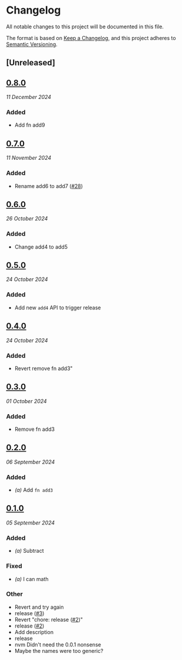 # Changelog
All notable changes to this project will be documented in this file.

The format is based on [Keep a Changelog](https://keepachangelog.com/en/1.0.0/),
and this project adheres to [Semantic Versioning](https://semver.org/spec/v2.0.0.html).

## [Unreleased]

## [0.8.0](https://github.com/scouten-adobe/rp-sandbox/compare/rp_sandbox_a-v0.7.0...rp_sandbox_a-v0.8.0)
_11 December 2024_

### Added

* Add fn add9

## [0.7.0](https://github.com/scouten-adobe/rp-sandbox/compare/rp_sandbox_a-v0.6.0...rp_sandbox_a-v0.7.0)
_11 November 2024_

### Added

* Rename add6 to add7 ([#28](https://github.com/scouten-adobe/rp-sandbox/pull/28))

## [0.6.0](https://github.com/scouten-adobe/rp-sandbox/compare/rp_sandbox_a-v0.5.0...rp_sandbox_a-v0.6.0)
_26 October 2024_

### Added

* Change add4 to add5

## [0.5.0](https://github.com/scouten-adobe/rp-sandbox/compare/rp_sandbox_a-v0.4.0...rp_sandbox_a-v0.5.0)
_24 October 2024_

### Added
* Add new `add4` API to trigger release

## [0.4.0](https://github.com/scouten-adobe/rp-sandbox/compare/rp_sandbox_a-v0.3.0...rp_sandbox_a-v0.4.0)
_24 October 2024_

### Added
* Revert remove fn add3"

## [0.3.0](https://github.com/scouten-adobe/rp-sandbox/compare/rp_sandbox_a-v0.2.0...rp_sandbox_a-v0.3.0)
_01 October 2024_

### Added
* Remove fn add3

## [0.2.0](https://github.com/scouten-adobe/rp-sandbox/compare/rp_sandbox_a-v0.1.0...rp_sandbox_a-v0.2.0)
_06 September 2024_

### Added
* *(a)* Add `fn add3`

## [0.1.0](https://github.com/scouten-adobe/rp-sandbox/releases/tag/rp_sandbox_a-v0.1.0)
_05 September 2024_

### Added
* *(a)* Subtract

### Fixed
* *(a)* I can math

### Other
* Revert and try again
* release ([#3](https://github.com/scouten-adobe/rp-sandbox/pull/3))
* Revert "chore: release ([#2](https://github.com/scouten-adobe/rp-sandbox/pull/2))"
* release ([#2](https://github.com/scouten-adobe/rp-sandbox/pull/2))
* Add description
* release
* nvm Didn't need the 0.0.1 nonsense
* Maybe the names were too generic?
